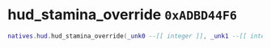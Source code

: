 # hud_stamina_override `0xADBD44F6`

```lua
natives.hud.hud_stamina_override(_unk0 --[[ integer ]], _unk1 --[[ integer ]], _unk2 --[[ integer ]])
```